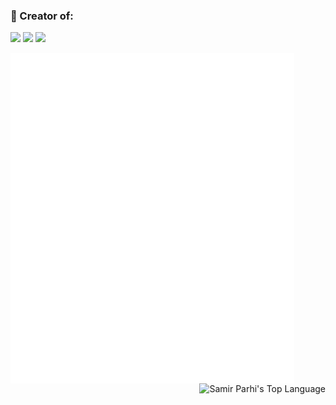  ### 🌿 Creator of:
<div style="text-align: left;">
 <p align="center">
   
   <a href="https://sharang.s9lab.dev/>(https://github.com/samirparhi-dev/sharang)"> <img src="https://img.shields.io/badge/%20Shrang%20App%20(Julia%20and%20Dash.jl)%20-8A2BE2?"></a>
   <a href="https://capita7.com/"><img src="https://img.shields.io/badge/%20Capita7%20(Rust%20and%20leptos)%20-8A2BE2?"></a>
   <a href="https://ls-lrt.com/"> <img src="https://img.shields.io/badge/A%20blog%20site(Rust%20and%20Zola)%20-8A2BE2?"></a>
 </p>
</div>
 
<a href="https://github.com/samirparhi-dev">
  <img align="left" width="90%" src="./general.svg"/>
</a>

<div style="text-align: right;">
  <img src="https://github-readme-stats.vercel.app/api/top-langs/?username=samirparhi-dev&hide=css,html,scss,shell&langs_count=8" alt="Samir Parhi's Top Language" />
</div>

<!-- <a href="https://github.com/samirparhi-dev">
  <img align="left" width="50%" src="./achievements.svg"/>
</a> -->

